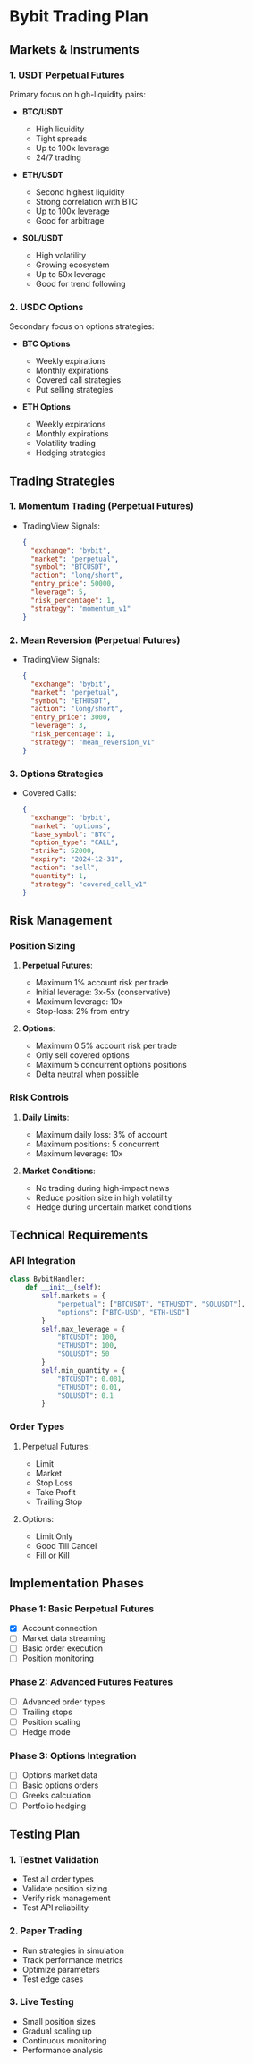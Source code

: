 # Bybit Trading Plan

## Markets & Instruments

### 1. USDT Perpetual Futures
Primary focus on high-liquidity pairs:
- **BTC/USDT**
  - High liquidity
  - Tight spreads
  - Up to 100x leverage
  - 24/7 trading

- **ETH/USDT**
  - Second highest liquidity
  - Strong correlation with BTC
  - Up to 100x leverage
  - Good for arbitrage

- **SOL/USDT**
  - High volatility
  - Growing ecosystem
  - Up to 50x leverage
  - Good for trend following

### 2. USDC Options
Secondary focus on options strategies:
- **BTC Options**
  - Weekly expirations
  - Monthly expirations
  - Covered call strategies
  - Put selling strategies

- **ETH Options**
  - Weekly expirations
  - Monthly expirations
  - Volatility trading
  - Hedging strategies

## Trading Strategies

### 1. Momentum Trading (Perpetual Futures)
- TradingView Signals:
  ```json
  {
    "exchange": "bybit",
    "market": "perpetual",
    "symbol": "BTCUSDT",
    "action": "long/short",
    "entry_price": 50000,
    "leverage": 5,
    "risk_percentage": 1,
    "strategy": "momentum_v1"
  }
  ```

### 2. Mean Reversion (Perpetual Futures)
- TradingView Signals:
  ```json
  {
    "exchange": "bybit",
    "market": "perpetual",
    "symbol": "ETHUSDT",
    "action": "long/short",
    "entry_price": 3000,
    "leverage": 3,
    "risk_percentage": 1,
    "strategy": "mean_reversion_v1"
  }
  ```

### 3. Options Strategies
- Covered Calls:
  ```json
  {
    "exchange": "bybit",
    "market": "options",
    "base_symbol": "BTC",
    "option_type": "CALL",
    "strike": 52000,
    "expiry": "2024-12-31",
    "action": "sell",
    "quantity": 1,
    "strategy": "covered_call_v1"
  }
  ```

## Risk Management

### Position Sizing
1. **Perpetual Futures**:
   - Maximum 1% account risk per trade
   - Initial leverage: 3x-5x (conservative)
   - Maximum leverage: 10x
   - Stop-loss: 2% from entry

2. **Options**:
   - Maximum 0.5% account risk per trade
   - Only sell covered options
   - Maximum 5 concurrent options positions
   - Delta neutral when possible

### Risk Controls
1. **Daily Limits**:
   - Maximum daily loss: 3% of account
   - Maximum positions: 5 concurrent
   - Maximum leverage: 10x

2. **Market Conditions**:
   - No trading during high-impact news
   - Reduce position size in high volatility
   - Hedge during uncertain market conditions

## Technical Requirements

### API Integration
```python
class BybitHandler:
    def __init__(self):
        self.markets = {
            "perpetual": ["BTCUSDT", "ETHUSDT", "SOLUSDT"],
            "options": ["BTC-USD", "ETH-USD"]
        }
        self.max_leverage = {
            "BTCUSDT": 100,
            "ETHUSDT": 100,
            "SOLUSDT": 50
        }
        self.min_quantity = {
            "BTCUSDT": 0.001,
            "ETHUSDT": 0.01,
            "SOLUSDT": 0.1
        }
```

### Order Types
1. Perpetual Futures:
   - Limit
   - Market
   - Stop Loss
   - Take Profit
   - Trailing Stop

2. Options:
   - Limit Only
   - Good Till Cancel
   - Fill or Kill

## Implementation Phases

### Phase 1: Basic Perpetual Futures
- [x] Account connection
- [ ] Market data streaming
- [ ] Basic order execution
- [ ] Position monitoring

### Phase 2: Advanced Futures Features
- [ ] Advanced order types
- [ ] Trailing stops
- [ ] Position scaling
- [ ] Hedge mode

### Phase 3: Options Integration
- [ ] Options market data
- [ ] Basic options orders
- [ ] Greeks calculation
- [ ] Portfolio hedging

## Testing Plan

### 1. Testnet Validation
- Test all order types
- Validate position sizing
- Verify risk management
- Test API reliability

### 2. Paper Trading
- Run strategies in simulation
- Track performance metrics
- Optimize parameters
- Test edge cases

### 3. Live Testing
- Small position sizes
- Gradual scaling up
- Continuous monitoring
- Performance analysis
